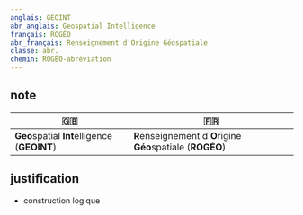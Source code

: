 ```yaml
---
anglais: GEOINT
abr_anglais: Geospatial Intelligence
français: ROGÉO
abr_français: Renseignement d'Origine Géospatiale
classe: abr.
chemin: ROGÉO-abréviation
---
```

## note

🇬🇧 | 🇫🇷
---|---
**Geo**spatial **Int**elligence (**GEOINT**)|**R**enseignement d'**O**rigine **Géo**spatiale (**ROGÉO**)

## justification

- construction logique

